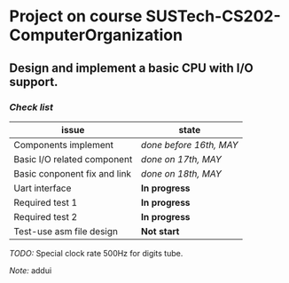 # Project on course SUSTech-CS202-ComputerOrganization
## Design and implement a basic CPU with I/O support.  
### *Check list*
|issue|state
|----|----
|Components implement|*done before 16th, MAY*
|Basic I/O related component|*done on 17th, MAY*
|Basic conponent fix and link|*done on 18th, MAY*
|Uart interface| **In progress**
|Required test 1|**In progress**
|Required test 2|**In progress**
|Test-use asm file design|**Not start**

*TODO:* Special clock rate 500Hz for digits tube. 

*Note:* addui
